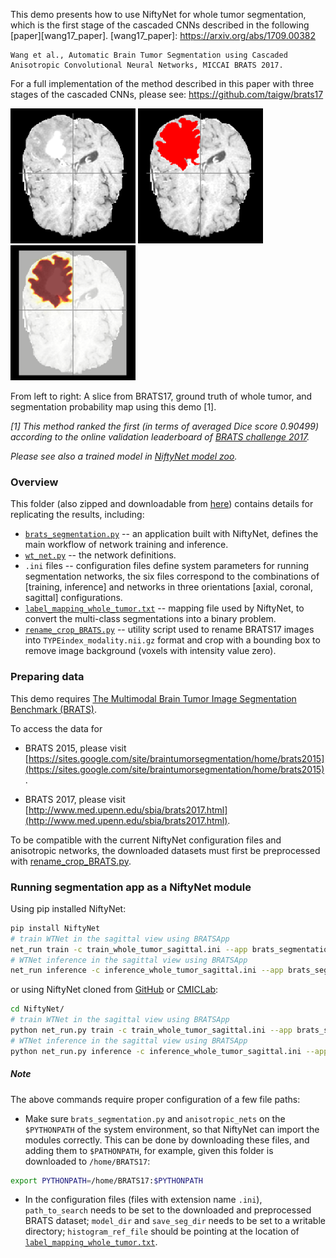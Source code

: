 This demo presents how to use NiftyNet for whole tumor segmentation,
which is the first stage of the cascaded CNNs described in the following [paper][wang17_paper].
[wang17_paper]: https://arxiv.org/abs/1709.00382

```
Wang et al., Automatic Brain Tumor Segmentation using Cascaded Anisotropic Convolutional Neural Networks, MICCAI BRATS 2017.
```

For a full implementation of the method described in this paper with three stages of the cascaded CNNs, 
please see: https://github.com/taigw/brats17

![A slice from BRATS17](./example_outputs/original.png)
![Ground truth of whole Tumor](./example_outputs/label.png)
![Segmentation probability map using this demo](./example_outputs/ave_prob.png)

From left to right: A slice from BRATS17, ground truth of whole tumor,
and segmentation probability map using this demo [1].

*[1] This method ranked the first (in terms of averaged Dice score 0.90499) according
to the online validation leaderboard of [BRATS challenge 2017](https://www.cbica.upenn.edu/BraTS17/lboardValidation.html).*

_Please see also a trained model in [NiftyNet model zoo](https://cmiclab.cs.ucl.ac.uk/CMIC/NiftyNetExampleServer/blob/master/anisotropic_nets_brats_challenge_model_zoo.md)._

### Overview
This folder (also zipped and downloadable from
[here](https://www.dropbox.com/s/macplyp53v0tm1j/BRATS17.tar.gz)) contains
details for replicating the results, including:
  * [`brats_segmentation.py`](./brats_segmentation.py) --
    an application built with NiftyNet, defines the main workflow of network
    training and inference.
  * [`wt_net.py`](./anisotropic_nets/wt_net.py) --
    the network definitions.
  * `.ini` files --
    configuration files define system parameters for running
    segmentation networks, the six files correspond to the combinations of
    [training, inference] and networks in three orientations
    [axial, coronal, sagittal] configurations.
  * [`label_mapping_whole_tumor.txt`](./label_mapping_whole_tumor.txt) --
    mapping file used by NiftyNet, to convert the multi-class segmentations
    into a binary problem.
  * [`rename_crop_BRATS.py`](./rename_crop_BRATS.py) --
    utility script used to rename BRATS17 images into
    `TYPEindex_modality.nii.gz` format and crop with a bounding box to remove
    image background (voxels with intensity value zero).


### Preparing data
This demo requires
[The Multimodal Brain Tumor Image Segmentation Benchmark (BRATS)](http://10.1109/TMI.2014.2377694).

To access the data for

 * BRATS 2015, please visit [https://sites.google.com/site/braintumorsegmentation/home/brats2015](https://sites.google.com/site/braintumorsegmentation/home/brats2015).

 * BRATS 2017, please visit [http://www.med.upenn.edu/sbia/brats2017.html](http://www.med.upenn.edu/sbia/brats2017.html).

To be compatible with the current NiftyNet configuration files and anisotropic
networks, the downloaded datasets must first be preprocessed with [rename_crop_BRATS.py](./rename_crop_BRATS.py).

### Running segmentation app as a NiftyNet module
Using pip installed NiftyNet:
```bash
pip install NiftyNet
# train WTNet in the sagittal view using BRATSApp
net_run train -c train_whole_tumor_sagittal.ini --app brats_segmentation.BRATSApp --name anisotropic_nets.wt_net.WTNet
# WTNet inference in the sagittal view using BRATSApp
net_run inference -c inference_whole_tumor_sagittal.ini --app brats_segmentation.BRATSApp --name anisotropic_nets.wt_net.WTNet
```
or using NiftyNet cloned from [GitHub](https://github.com/NifTK/NiftyNet) or [CMICLab](https://cmiclab.cs.ucl.ac.uk/CMIC/NiftyNet):
```bash
cd NiftyNet/
# train WTNet in the sagittal view using BRATSApp
python net_run.py train -c train_whole_tumor_sagittal.ini --app brats_segmentation.BRATSApp --name anisotropic_nets.wt_net.WTNet
# WTNet inference in the sagittal view using BRATSApp
python net_run.py inference -c inference_whole_tumor_sagittal.ini --app brats_segmentation.BRATSApp --name anisotropic_nets.wt_net.WTNet
```

##### Note
The above commands require proper configuration of a few file paths:

 * Make sure `brats_segmentation.py` and `anisotropic_nets`
on the `$PYTHONPATH` of the system environment, so that NiftyNet can import the
modules correctly. This can be done by downloading these files, and adding
them to `$PATHONPATH`, for example, given this folder is downloaded
to `/home/BRATS17`:
```bash
export PYTHONPATH=/home/BRATS17:$PYTHONPATH
```

 * In the configuration files (files with extension name `.ini`), `path_to_search`
 needs to be set to the downloaded and preprocessed BRATS dataset;
 `model_dir` and `save_seg_dir` needs to be set to a writable directory; `histogram_ref_file`
 should be pointing at the location of [`label_mapping_whole_tumor.txt`](./label_mapping_whole_tumor.txt).
